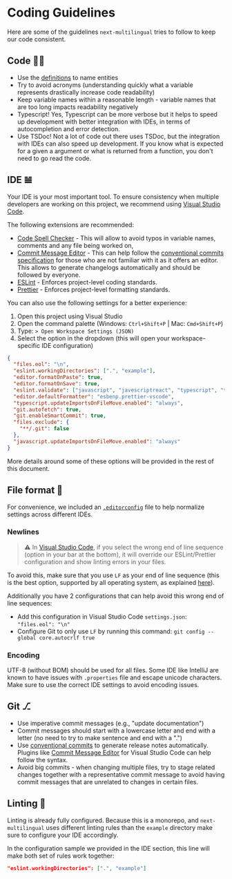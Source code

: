 # Coding Guidelines

Here are some of the guidelines `next-multilingual` tries to follow to keep our code consistent.

## Code 👨‍💻

- Use the [definitions](./definitions.md) to name entities
- Try to avoid acronyms (understanding quickly what a variable represents drastically increase code readability)
- Keep variable names within a reasonable length - variable names that are too long impacts readability negatively
- Typescript! Yes, Typescript can be more verbose but it helps to speed up development with better integration with IDEs, in terms of autocompletion and error detection.
- Use TSDoc! Not a lot of code out there uses TSDoc, but the integration with IDEs can also speed up development. If you know what is expected for a given a argument or what is returned from a function, you don't need to go read the code.

## IDE 𝌡

Your IDE is your most important tool. To ensure consistency when multiple developers are working on this project, we recommend using [Visual Studio Code](https://code.visualstudio.com/).

The following extensions are recommended:

- [Code Spell Checker](https://github.com/streetsidesoftware/vscode-spell-checker) - This will allow to avoid typos in variable names, comments and any file being worked on,
- [Commit Message Editor](https://github.com/bendera/vscode-commit-message-editor) - This can help follow the [conventional commits specification](https://www.conventionalcommits.org/) for those who are not familiar with it as it offers an editor. This allows to generate changelogs automatically and should be followed by everyone.
- [ESLint](https://github.com/Microsoft/vscode-eslint) - Enforces project-level coding standards.
- [Prettier](https://github.com/prettier/prettier-vscode) - Enforces project-level formatting standards.

You can also use the following settings for a better experience:

1. Open this project using Visual Studio
2. Open the command palette (Windows: `Ctrl+Shift+P` | Mac: `Cmd+Shift+P`)
3. Type: `> Open Workspace Settings (JSON)`
4. Select the option in the dropdown (this will open your workspace-specific IDE configuration)

```json
{
  "files.eol": "\n",
  "eslint.workingDirectories": [".", "example"],
  "editor.formatOnPaste": true,
  "editor.formatOnSave": true,
  "eslint.validate": ["javascript", "javescriptreact", "typescript", "typescriptReact"],
  "editor.defaultFormatter": "esbenp.prettier-vscode",
  "typescript.updateImportsOnFileMove.enabled": "always",
  "git.autofetch": true,
  "git.enableSmartCommit": true,
  "files.exclude": {
    "**/.git": false
  },
  "javascript.updateImportsOnFileMove.enabled": "always"
}
```

More details around some of these options will be provided in the rest of this document.

## File format 📁

For convenience, we included an [`.editorconfig`](../.editorconfig) file to help normalize settings across different IDEs.

### Newlines

> ⚠️ In [Visual Studio Code](https://code.visualstudio.com/), if you select the wrong end of line sequence (option in your bar at the bottom), it will override our ESLint/Prettier configuration and show linting errors in your files.

To avoid this, make sure that you use `LF` as your end of line sequence (this is the best option, supported by all operating system, as explained [here](https://prettier.io/docs/en/options.html#end-of-line)).

Additionally you have 2 configurations that can help avoid this wrong end of line sequences:

- Add this configuration in Visual Studio Code `settings.json`: `"files.eol": "\n"`
- Configure Git to only use `LF` by running this command: `git config --global core.autocrlf true`

### Encoding

UTF-8 (without BOM) should be used for all files. Some IDE like IntelliJ are known to have issues with `.properties` file and escape unicode characters. Make sure to use the correct IDE settings to avoid encoding issues.

## Git ⎇

- Use imperative commit messages (e.g., "update documentation")
- Commit messages should start with a lowercase letter and end with a letter (no need to try to make sentence and end with a ".")
- Use [conventional commits](https://www.conventionalcommits.org/) to generate release notes automatically. Plugins like [Commit Message Editor](https://github.com/bendera/vscode-commit-message-editor) for Visual Studio Code can help follow the syntax.
- Avoid big commits - when changing multiple files, try to stage related changes together with a representative commit message to avoid having commit messages that are unrelated to changes in certain files.

## Linting 💄

Linting is already fully configured. Because this is a monorepo, and `next-multilingual` uses different linting rules than the `example` directory make sure to configure your IDE accordingly.

In the configuration sample we provided in the IDE section, this line will make both set of rules work together:

```json
"eslint.workingDirectories": [".", "example"]
```
